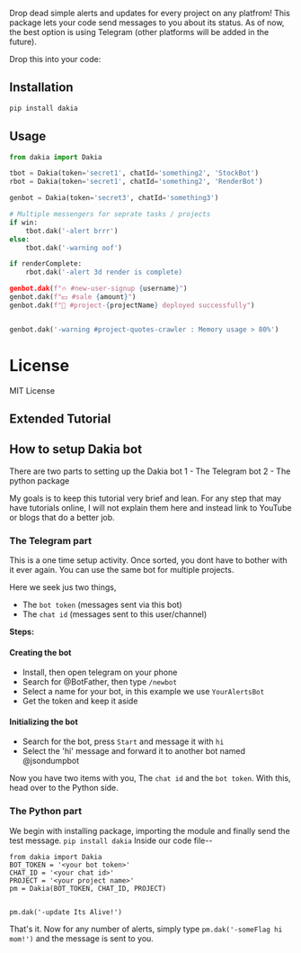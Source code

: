 Drop dead simple alerts and updates for every project on any platfrom!
This package lets your code send messages to you about its status.
As of now, the best option is using Telegram (other platforms will be added in the future).

Drop this into your code:


## Installation
```python
pip install dakia
```

## Usage
```python
from dakia import Dakia

tbot = Dakia(token='secret1', chatId='something2', 'StockBot')
rbot = Dakia(token='secret1', chatId='something2', 'RenderBot')

genbot = Dakia(token='secret3', chatId='something3')

# Multiple messengers for seprate tasks / projects
if win:
    tbot.dak('-alert brrr')
else:
    tbot.dak('-warning oof')

if renderComplete:
    rbot.dak('-alert 3d render is complete)

genbot.dak(f"🔥 #new-user-signup {username}")
genbot.dak(f"💵 #sale {amount}")
genbot.dak(f"🌟 #project-{projectName} deployed successfully")


genbot.dak('-warning #project-quotes-crawler : Memory usage > 80%')

```

# License
MIT License



## Extended Tutorial


## How to setup Dakia bot

There are two parts to setting up the Dakia bot
1 - The Telegram bot
2 - The python package

My goals is to keep this tutorial very brief and lean. 
For any step that may have tutorials online, I will not explain them here and instead link to YouTube or blogs that do a better job.


### The Telegram part
This is a one time setup activity. Once sorted, you dont have to bother with it ever again.
You can use the same bot for multiple projects.

Here we seek jus two things,
- The `bot token` (messages sent via this bot)
- The `chat id` (messages sent to this user/channel)

**Steps:**
#### Creating the bot
- Install, then open telegram on your phone
- Search for @BotFather, then type `/newbot`
- Select a name for your bot, in this example we use `YourAlertsBot`
- Get the token and keep it aside
#### Initializing the bot
- Search for the bot, press `Start` and message it with `hi`
- Select the 'hi' message and forward it to another bot named @jsondumpbot

Now you have two items with you, The `chat id` and the `bot token`.
With this, head over to the Python side.


### The Python part
We begin with installing package, importing the module and finally send the test message.
`pip install dakia`
Inside our code file--
```
from dakia import Dakia
BOT_TOKEN = '<your bot token>'
CHAT_ID = '<your chat id>'
PROJECT = '<your project name>'
pm = Dakia(BOT_TOKEN, CHAT_ID, PROJECT)


pm.dak('-update Its Alive!')
```

That's it. Now for any number of alerts, simply type `pm.dak('-someFlag hi mom!')` and the message is sent to you.


